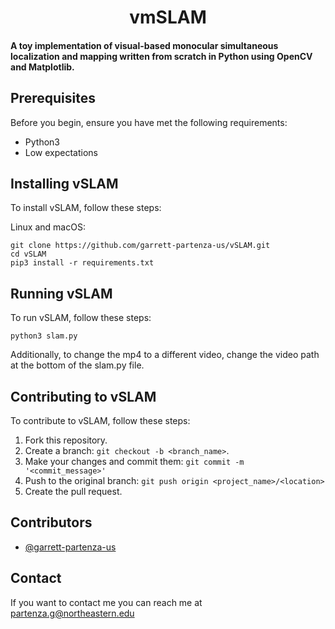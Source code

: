 <h1 align="center">vmSLAM</h1>

#### A toy implementation of visual-based monocular simultaneous localization and mapping written from scratch in Python using OpenCV and Matplotlib.

## Prerequisites

Before you begin, ensure you have met the following requirements:
* Python3
* Low expectations

## Installing vSLAM

To install vSLAM, follow these steps:

Linux and macOS:
```
git clone https://github.com/garrett-partenza-us/vSLAM.git
cd vSLAM
pip3 install -r requirements.txt
```

## Running vSLAM

To run vSLAM, follow these steps:

```
python3 slam.py
```

Additionally, to change the mp4 to a different video, change the video path at the bottom of the slam.py file.


## Contributing to vSLAM
To contribute to vSLAM, follow these steps:

1. Fork this repository.
2. Create a branch: `git checkout -b <branch_name>`.
3. Make your changes and commit them: `git commit -m '<commit_message>'`
4. Push to the original branch: `git push origin <project_name>/<location>`
5. Create the pull request.

## Contributors

* [@garrett-partenza-us](https://github.com/garrett-partenza-us)

## Contact

If you want to contact me you can reach me at partenza.g@northeastern.edu
